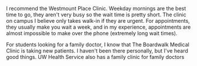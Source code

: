 <!-- TITLE: Clinics -->
<!-- SUBTITLE: A quick summary of Clinics -->

I recommend the Westmount Place Clinic. Weekday mornings are the best time to go, they aren't very busy so the wait time is pretty short. The clinic on campus I believe only takes walk-in if they are urgent. For appointments, they usually make you wait a week, and in my experience, appointments are almost impossible to make over the phone (extremely long wait times).

For students looking for a family doctor, I know that The Boardwalk Medical Clinic is taking new patients. I haven't been there personally, but I've heard good things.
UW Health Service also has a family clinic for family doctors